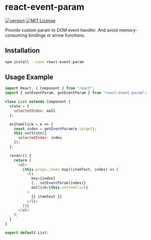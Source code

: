 # react-event-param

[![version](https://img.shields.io/npm/v/react-event-param.svg?style=flat-square)](http://npm.im/react-event-param)
[![MIT License](https://img.shields.io/npm/l/react-event-param.svg?style=flat-square)](http://opensource.org/licenses/MIT)

Provide custom param to DOM event handler.
And avoid memory-consuming bindings or arrow functions.

## Installation

```bash
npm install --save react-event-param
```

## Usage Example

```javascript
import React, { Component } from "react";
import { setEventParam, getEventParam } from "react-event-param";

class List extends Component {
  state = {
    selectedIndex: null
  };

  onItemClick = e => {
    const index = getEventParam(e.target);
    this.setState({
      selectedIndex: index
    });
  };

  render() {
    return (
      <ul>
        {this.props.items.map((itemText, index) => (
          <li
            key={index}
            {...setEventParam(index)}
            onClick={this.onItemClick}
          >
            {{ itemText }}
          </li>
        ))}
      </ul>
    );
  }
}

export default List;

```
